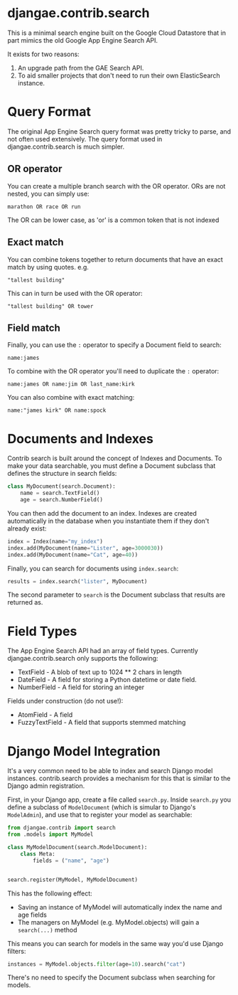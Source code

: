 # djangae.contrib.search

This is a minimal search engine built on the Google Cloud Datastore
that in part mimics the old Google App Engine Search API.

It exists for two reasons:

1. An upgrade path from the GAE Search API.
2. To aid smaller projects that don't need to run their own ElasticSearch instance.


# Query Format

The original App Engine Search query format was pretty tricky to parse, and not often used
extensively. The query format used in djangae.contrib.search is much simpler.

## OR operator

You can create a multiple branch search with the OR operator. ORs are not nested, you can simply
use:

```
marathon OR race OR run
```

The OR can be lower case, as 'or' is a common token that is not indexed

## Exact match

You can combine tokens together to return documents that have an exact match by using quotes. e.g.

```
"tallest building"
```

This can in turn be used with the OR operator:

```
"tallest building" OR tower
```

## Field match

Finally, you can use the `:` operator to specify a Document field to search:

```
name:james
```

To combine with the OR operator you'll need to duplicate the `:` operator:

```
name:james OR name:jim OR last_name:kirk
```

You can also combine with exact matching:

```
name:"james kirk" OR name:spock
```

# Documents and Indexes

Contrib search is built around the concept of Indexes and Documents. To make your data searchable,
you must define a Document subclass that defines the structure in search fields:


```python
class MyDocument(search.Document):
    name = search.TextField()
    age = search.NumberField()
```

You can then add the document to an index. Indexes are created automatically in the database when you instantiate
them if they don't already exist:

```python
index = Index(name="my_index")
index.add(MyDocument(name="Lister", age=3000030))
index.add(MyDocument(name="Cat", age=40))
```

Finally, you can search for documents using `index.search`:

```python
results = index.search("lister", MyDocument)
```

The second parameter to `search` is the Document subclass that results
are returned as.


# Field Types

The App Engine Search API had an array of field types. Currently djangae.contrib.search only
supports the following:

 - TextField - A blob of text up to 1024 ** 2 chars in length
 - DateField - A field for storing a Python datetime or date field.
 - NumberField - A field for storing an integer

Fields under construction (do not use!):

 - AtomField - A field
 - FuzzyTextField - A field that supports stemmed matching

# Django Model Integration

It's a very common need to be able to index and search Django model instances. contrib.search
provides a mechanism for this that is similar to the Django admin registration.

First, in your Django app, create a file called `search.py`. Inside `search.py` you define a subclass
of `ModelDocument` (which is simular to Django's `ModelAdmin`), and use that to register your model
as searchable:

```python
from djangae.contrib import search
from .models import MyModel

class MyModelDocument(search.ModelDocument):
    class Meta:
        fields = ("name", "age")


search.register(MyModel, MyModelDocument)
```

This has the following effect:

 - Saving an instance of MyModel will automatically index the name and age fields
 - The managers on MyModel (e.g. MyModel.objects) will gain a `search(...)` method

This means you can search for models in the same way you'd use Django filters:

```python
instances = MyModel.objects.filter(age=10).search("cat")
```

There's no need to specify the Document subclass when searching for models.
